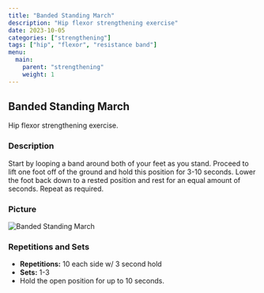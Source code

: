 ```yaml
---
title: "Banded Standing March"
description: "Hip flexor strengthening exercise"
date: 2023-10-05
categories: ["strengthening"]
tags: ["hip", "flexor", "resistance band"]
menu:
  main:
    parent: "strengthening"
    weight: 1
---
```


## Banded Standing March

Hip flexor strengthening exercise.

### Description

Start by looping a band around both of your feet as you stand. Proceed to lift one foot off of the ground and hold this position for 3-10 seconds. Lower the foot back down to a rested position and rest for an equal amount of seconds. Repeat as required.

### Picture

![Banded Standing March](path/to/your/image.jpg)

### Repetitions and Sets

- **Repetitions:** 10 each side w/ 3 second hold
- **Sets:** 1-3
- Hold the open position for up to 10 seconds.
